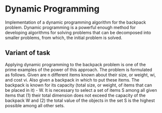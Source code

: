 # Dynamic Programming
Implementation of a dynamic programming algorithm for the backpack 
problem.
Dynamic programming is a powerful enough method for developing 
algorithms for solving problems that can be decomposed into smaller 
problems, from which, the initial problem is solved.

## Variant of task
Applying dynamic programming to the backpack problem is one of the prime 
examples of the power of this approach. The problem is formulated as follows.
Given are n different items known about their size, or weight, wi, and cost vi. 
Also given a backpack in which to put these items. The backpack is known for 
its capacity (total size, or weight, of items that can be placed in it) - W. 
It is necessary to select a set of items S among all given items that (1) their 
total dimension does not exceed the capacity of the backpack W and (2) the 
total value of the objects in the set S is the highest possible among 
all other sets.
